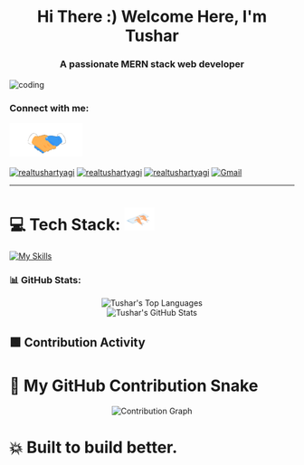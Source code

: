 <h1 align="center">Hi There :) Welcome Here, I'm Tushar</h1>
 <h3 align="center">A passionate MERN stack web developer</h3>

<img align="center" alt="coding" width="300" height="300" src="https://media1.giphy.com/media/v1.Y2lkPTc5MGI3NjExb2wwc3I3aGExcXpwdWI2NHBvcmtzZnpmemV3aXd5bnE4eGVuNDVzMyZlcD12MV9pbnRlcm5hbF9naWZfYnlfaWQmY3Q9Zw/OumCa12QC9CIvBe2c1/giphy.gif">

 <h3 align="left">Connect with me:</h3> <img src="https://github.com/ravinder-chadha/ravinder-chadha/blob/master/assets/Handshake.gif?raw=true" height="60px" style="max-width:100%;">
<p align="left">
<a href="https://twitter.com/realtushartyagi" target="blank"><img align="center" src="https://raw.githubusercontent.com/rahuldkjain/github-profile-readme-generator/master/src/images/icons/Social/twitter.svg" alt="realtushartyagi" height="30" width="40" /></a>
<a href="https://linkedin.com/in/realtushartyagi" target="blank"><img align="center" src="https://raw.githubusercontent.com/rahuldkjain/github-profile-readme-generator/master/src/images/icons/Social/linked-in-alt.svg" alt="realtushartyagi" height="30" width="40" /></a>
<a href="https://instagram.com/realtushartyagi" target="blank"><img align="center" src="https://raw.githubusercontent.com/rahuldkjain/github-profile-readme-generator/master/src/images/icons/Social/instagram.svg" alt="realtushartyagi" height="30" width="40" /></a>
<a href="mailto:tushartyagi7575@gmail.com" target="_blank" rel="noopener noreferrer">
    <img align="center" src="https://img.icons8.com/ios-glyphs/48/D14836/gmail.png" title="Gmail" alt="Gmail"/>
  </a>
</p>

___
# 💻 Tech Stack:    <img src="https://github.com/ravinder-chadha/ravinder-chadha/blob/master/assets/typing.gif?raw=true" height="40px" style="max-width:100%;">
[![My Skills](https://skillicons.dev/icons?i=c,cpp,html,css,tailwind,bootstrap,java,javascript,typescript,nodejs,react,redux,nextjs,express,flask,postgres,mysql,mongodb,firebase,docker,figma,threejs,python,postman,ux)](https://skillicons.dev)

### 📊 **GitHub Stats:**

<div align="center">
  <img src="https://github-readme-stats.vercel.app/api/top-langs/?username=realtushartyagi&layout=compact&theme=radical&hide_border=true" alt="Tushar's Top Languages" />
</div>

<div align="center">
  <img src="https://github-readme-stats.vercel.app/api?username=realtushartyagi&show_icons=true&theme=radical&hide_border=true&count_private=true&include_all_commits=true" alt="Tushar's GitHub Stats" />
</div>



## 🟩 Contribution Activity


# 🐍 My GitHub Contribution Snake









<p align="center">
  <!-- Custom Contribution Bar (15 squares, latest on the right) -->
  <img src="https://github-readme-activity-graph.vercel.app/graph?username=realtushartyagi&theme=react-dark&hide_border=true&area=true" alt="Contribution Graph" />
</p>


# 💥 Built to build better.


